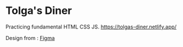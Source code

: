 # Tolga's Diner

Practicing fundamental HTML CSS JS. https://tolgas-diner.netlify.app/

Design from : [Figma](https://www.figma.com/file/Hdgwo69Dym9vVsxbuPbl0h/Mobile-Restaurant-Menu)
